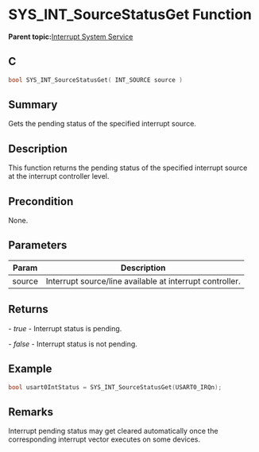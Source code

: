 # SYS\_INT\_SourceStatusGet Function

**Parent topic:**[Interrupt System Service](GUID-AB36B81D-DB1C-43F0-950E-1E302FC77832.md)

## C

```c
bool SYS_INT_SourceStatusGet( INT_SOURCE source )
```

## Summary

Gets the pending status of the specified interrupt source.

## Description

This function returns the pending status of the specified interrupt source<br />at the interrupt controller level.

## Precondition

None.

## Parameters

|Param|Description|
|-----|-----------|
|source|Interrupt source/line available at interrupt controller.|

## Returns

*- true* - Interrupt status is pending.

*- false* - Interrupt status is not pending.

## Example

```c
bool usart0IntStatus = SYS_INT_SourceStatusGet(USART0_IRQn);
```

## Remarks

Interrupt pending status may get cleared automatically once the corresponding interrupt vector executes on some devices.

